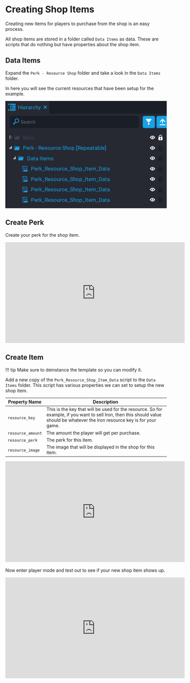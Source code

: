 # Creating Shop Items

Creating new items for players to purchase from the shop is an easy process.

All shop items are stored in a folder called `Data Items` as data.  These are scripts that do nothing but have properties about the shop item.

## Data Items

Expand the `Perk - Resource Shop` folder and take a look in the `Data Items` folder.

In here you will see the current resources that have been setup for the example.

![](/images/resource-shop/1.png)

## Create Perk

Create your perk for the shop item.

<iframe width="560" height="315" src="https://www.youtube.com/embed/2_csJ6xsE2M" title="YouTube video player" frameborder="0" allow="accelerometer; autoplay; clipboard-write; encrypted-media; gyroscope; picture-in-picture" allowfullscreen></iframe>

## Create Item

!!! tip
	Make sure to deinstance the template so you can modify it.

Add a new copy of the `Perk_Resource_Shop_Item_Data` script to the `Data Items` folder.  This script has various properties we can set to setup the new shop item.

| Property Name | Description |
| ------------- | ----------- |
| `resource_key` | This is the key that will be used for the resource.  So for example, if you want to sell Iron, then this should value should be whatever the Iron resource key is for your game. |
| `resource_amount` | The amount the player will get per purchase. |
| `resource_perk` | The perk for this item. |
| `resource_image` | The image that will be displayed in the shop for this item. |

<iframe width="560" height="315" src="https://www.youtube.com/embed/VnO-WU95SJ0" title="YouTube video player" frameborder="0" allow="accelerometer; autoplay; clipboard-write; encrypted-media; gyroscope; picture-in-picture" allowfullscreen></iframe>

Now enter player mode and test out to see if your new shop item shows up.

<iframe width="560" height="315" src="https://www.youtube.com/embed/cikTCM0VPzc" title="YouTube video player" frameborder="0" allow="accelerometer; autoplay; clipboard-write; encrypted-media; gyroscope; picture-in-picture" allowfullscreen></iframe>